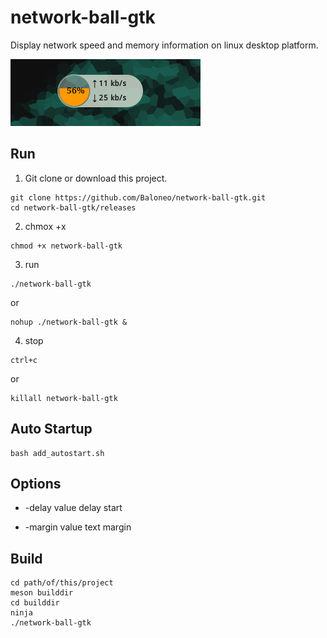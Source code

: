 # network-ball-gtk

Display network speed and memory information on linux desktop platform.

![net-ball-gtk](https://raw.githubusercontent.com/Baloneo/network-ball-gtk/master/net-ball-gtk5.gif)

## Run
1. Git clone or download this project.
```
git clone https://github.com/Baloneo/network-ball-gtk.git
cd network-ball-gtk/releases
```
2. chmox +x
```
chmod +x network-ball-gtk
```
3. run
```
./network-ball-gtk
```
or
```
nohup ./network-ball-gtk &
```
4. stop
```
ctrl+c
```
or
```
killall network-ball-gtk
```

## Auto Startup
```
bash add_autostart.sh
```

## Options
* -delay value
delay start

* -margin value
text margin

## Build
```
cd path/of/this/project
meson builddir
cd builddir
ninja
./network-ball-gtk
```







